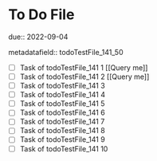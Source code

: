 # To Do File

due:: 2022-09-04

metadatafield:: todoTestFile_141_50

- [ ] Task of todoTestFile_141 1 [[Query me]]
- [ ] Task of todoTestFile_141 2 [[Query me]]
- [ ] Task of todoTestFile_141 3
- [ ] Task of todoTestFile_141 4
- [ ] Task of todoTestFile_141 5
- [ ] Task of todoTestFile_141 6
- [ ] Task of todoTestFile_141 7
- [ ] Task of todoTestFile_141 8
- [ ] Task of todoTestFile_141 9
- [ ] Task of todoTestFile_141 10